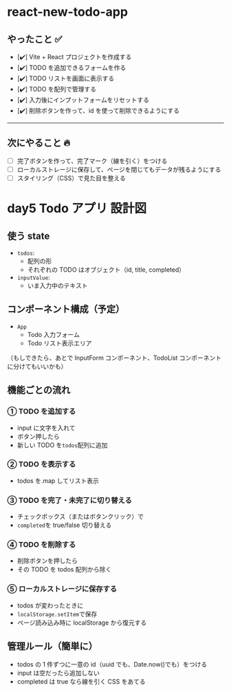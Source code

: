 # react-new-todo-app

## やったこと ✅

- [✔️] Vite + React プロジェクトを作成する
- [✔️] TODO を追加できるフォームを作る
- [✔️] TODO リストを画面に表示する
- [✔️] TODO を配列で管理する
- [✔️] 入力後にインプットフォームをリセットする
- [✔️] 削除ボタンを作って、id を使って削除できるようにする

---

## 次にやること 🔥

- [ ] 完了ボタンを作って、完了マーク（線を引く）をつける
- [ ] ローカルストレージに保存して、ページを閉じてもデータが残るようにする
- [ ] スタイリング（CSS）で見た目を整える

# day5 Todo アプリ 設計図

## 使う state

- `todos`:
  - 配列の形
  - それぞれの TODO はオブジェクト（id, title, completed）
- `inputValue`:
  - いま入力中のテキスト

## コンポーネント構成（予定）

- `App`
  - Todo 入力フォーム
  - Todo リスト表示エリア

（もしできたら、あとで InputForm コンポーネント、TodoList コンポーネントに分けてもいいかも）

## 機能ごとの流れ

### ① TODO を追加する

- input に文字を入れて
- ボタン押したら
- 新しい TODO を`todos`配列に追加

### ② TODO を表示する

- todos を.map してリスト表示

### ③ TODO を完了・未完了に切り替える

- チェックボックス（またはボタンクリック）で
- `completed`を true/false 切り替える

### ④ TODO を削除する

- 削除ボタンを押したら
- その TODO を todos 配列から除く

### ⑤ ローカルストレージに保存する

- todos が変わったときに
- `localStorage.setItem`で保存
- ページ読み込み時に localStorage から復元する

## 管理ルール（簡単に）

- todos の 1 件ずつに一意の id（uuid でも、Date.now()でも）をつける
- input は空だったら追加しない
- completed は true なら線を引く CSS をあてる
